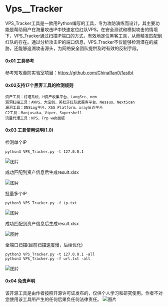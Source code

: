 # Vps__Tracker

VPS_Tracker工具是一款用Python编写的工具，专为攻防演练而设计。其主要功能是帮助用户在海量攻击IP中快速定位红队VPS。在安全测试和模拟攻击的情境下，VPS_Tracker通过扫描IP端口的方式，有效地定位黑客工具，从而精准匹配到红队的存在。通过分析攻击IP的端口信息，VPS_Tracker不仅能够检测潜在的威胁，还能够追溯攻击源头，为网络安全团队提供及时有效的反制手段。

#### 0x01 工具参考

参考知攻善防实验室项目：https://github.com/ChinaRan0/fastbt

#### 0x02支持17个黑客工具的检测规则

```
资产工具：灯塔系统、H资产收集平台、LangSrc、nem
漏洞扫描工具：AWVS、大宝剑、美杜莎红队武器库平台、Nessus、NextScan
漏洞工具：DNSLog平台、XSS Platform、xray反连平台
C2工具：Manjusaka、Viper、Supershell
流量代理工具：NPS、Frp web面板
```

#### 0x03 工具使用说明(1.0)

检测单个IP

```
python3 VPS_Tracker.py -t 127.0.0.1 
```

![图片](https://github.com/GeniusZJL/Vps_tracke/assets/76109016/a44c18ef-5170-4b16-8b97-096beeb71c26)


成功匹配到资产信息后生成result.xlsx

![图片](https://github.com/GeniusZJL/Vps_tracke/assets/76109016/15f06de2-2141-49fe-9b59-e3537802f15e)





 批量多个IP      

```
python3 VPS_Tracker.py -f ip.txt
```
![图片](https://github.com/GeniusZJL/Vps_tracke/assets/76109016/7b223925-854b-4af0-8123-ca9b4d028f40)

成功匹配到资产信息后生成result.xlsx

![图片](https://github.com/GeniusZJL/Vps_tracke/assets/76109016/c21ebaca-1ee3-4fa2-bebd-8e7a832f955e)


全端口扫描(目前扫描速度慢，后续优化)

```
python3 VPS_Tracker.py -t 127.0.0.1 -all 
python3 VPS_Tracker.py -f url.txt -all
```
![图片](https://github.com/GeniusZJL/Vps_tracke/assets/76109016/31e265d2-f5a8-4974-a1ab-0254746367bc)


#### 0x04 免责声明

该开源工具是由作者按照开源许可证发布的，仅供个人学习和研究使用。作者不对您使用该工具所产生的任何后果负任何法律责任。
   ![图片](https://github.com/GeniusZJL/Vps_tracke/assets/76109016/b773b02a-31b5-4462-8923-8e9c914e6bb9)

